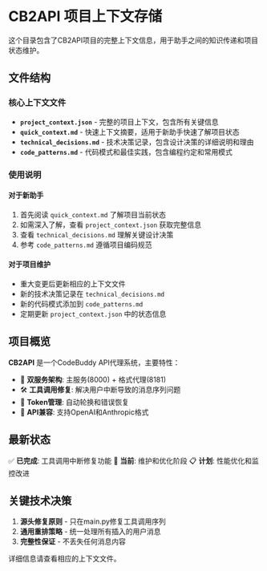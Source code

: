 # CB2API 项目上下文存储

这个目录包含了CB2API项目的完整上下文信息，用于助手之间的知识传递和项目状态维护。

## 文件结构

### 核心上下文文件

- **`project_context.json`** - 完整的项目上下文，包含所有关键信息
- **`quick_context.md`** - 快速上下文摘要，适用于新助手快速了解项目状态
- **`technical_decisions.md`** - 技术决策记录，包含设计决策的详细说明和理由
- **`code_patterns.md`** - 代码模式和最佳实践，包含编程约定和常用模式

### 使用说明

#### 对于新助手
1. 首先阅读 `quick_context.md` 了解项目当前状态
2. 如需深入了解，查看 `project_context.json` 获取完整信息
3. 查看 `technical_decisions.md` 理解关键设计决策
4. 参考 `code_patterns.md` 遵循项目编码规范

#### 对于项目维护
- 重大变更后更新相应的上下文文件
- 新的技术决策记录在 `technical_decisions.md`
- 新的代码模式添加到 `code_patterns.md`
- 定期更新 `project_context.json` 中的状态信息

## 项目概览

**CB2API** 是一个CodeBuddy API代理系统，主要特性：

- 🔄 **双服务架构**: 主服务(8000) + 格式代理(8181)
- 🛠️ **工具调用修复**: 解决用户中断导致的消息序列问题
- 🔐 **Token管理**: 自动轮换和错误恢复
- 📡 **API兼容**: 支持OpenAI和Anthropic格式

## 最新状态

✅ **已完成**: 工具调用中断修复功能
🔧 **当前**: 维护和优化阶段
📋 **计划**: 性能优化和监控改进

## 关键技术决策

1. **源头修复原则** - 只在main.py修复工具调用序列
2. **通用重排策略** - 统一处理所有插入的用户消息
3. **完整性保证** - 不丢失任何消息内容

详细信息请查看相应的上下文文件。